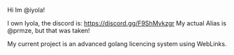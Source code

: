Hi Im @iyola!

I own Iyola, the discord is: https://discord.gg/F9ShMvkzgr
My actual Alias is @prmze, but that was taken!

My current project is an advanced golang licencing system using WebLinks.
